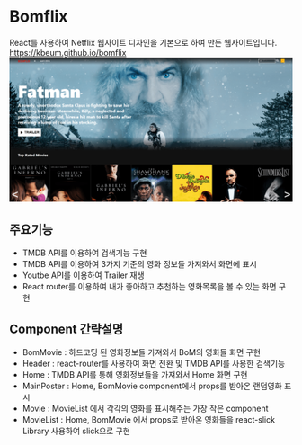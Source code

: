 # Bomflix

React를 사용하여 Netflix 웹사이트 디자인을 기본으로 하여 만든 웹사이트입니다.  
https://kbeum.github.io/bomflix
![bomflixWeb](/public/image/bomflix-min.png)

## 주요기능

- TMDB API를 이용하여 검색기능 구현
- TMDB API를 이용하여 3가지 기준의 영화 정보들 가져와서 화면에 표시
- Youtbe API를 이용하여 Trailer 재생
- React router를 이용하여 내가 좋아하고 추천하는 영화목록을 볼 수 있는 화면 구현

## Component 간략설명

- BomMovie : 하드코딩 된 영화정보들 가져와서 BoM의 영화들 화면 구현
- Header : react-router를 사용하여 화면 전환 및 TMDB API를 사용한 검색기능
- Home : TMDB API를 통해 영화정보들을 가져와서 Home 화면 구현
- MainPoster : Home, BomMovie component에서 props를 받아온 랜덤영화 표시
- Movie : MovieList 에서 각각의 영화를 표시해주는 가장 작은 component
- MovieList : Home, BomMovie 에서 props로 받아온 영화들을 react-slick Library 사용하여 slick으로 구현
